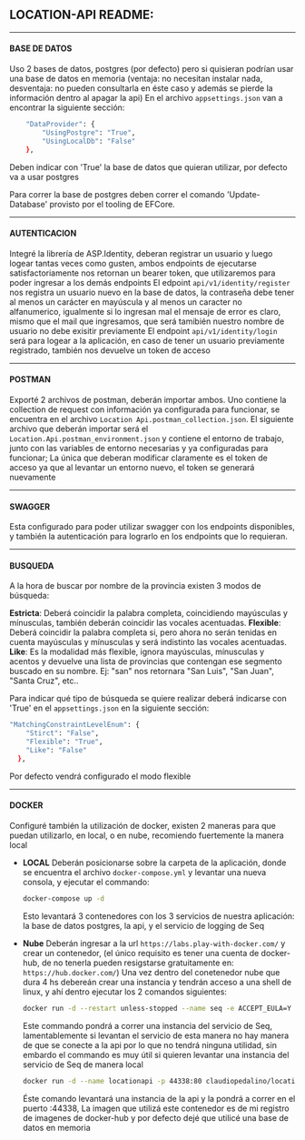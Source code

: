 ## LOCATION-API README:

- - -
#### BASE DE DATOS
Uso 2 bases de datos, postgres (por defecto) pero si quisieran podrían usar una base de datos en memoria (ventaja: no necesitan instalar nada, desventaja: no pueden consultarla en éste caso y además se pierde la información dentro al apagar la api)
En el archivo `appsettings.json` van a encontrar la siguiente sección:
```bash 
    "DataProvider": {
        "UsingPostgre": "True",
        "UsingLocalDb": "False"
    },
```
Deben indicar con 'True' la base de datos que quieran utilizar, por defecto va a usar postgres

Para correr la base de postgres deben correr el comando 'Update-Database' provisto por el tooling de EFCore.
- - -

#### AUTENTICACION
Integré la librería de ASP.Identity, deberan registrar un usuario y luego logear tantas veces como gusten, ambos endpoints de ejecutarse satisfactoriamente nos retornan un bearer token, que utilizaremos para poder ingresar a los demás endpoints
El edpoint `api/v1/identity/register` nos registra un usuario nuevo en la base de datos, la contraseña debe tener al menos un carácter en mayúscula y al menos un caracter no alfanumerico, igualmente si lo ingresan mal el mensaje de error es claro, mismo que el mail que ingresamos, que será tamibién nuestro nombre de usuario no debe exisitir previamente
El endpoint `api/v1/identity/login` será para logear a la aplicación, en caso de tener un usuario previamente registrado, también nos devuelve un token de acceso
- - -

#### POSTMAN
Exporté 2 archivos de postman, deberán importar ambos. Uno contiene la collection de request con información ya configurada para funcionar, se encuentra en el archivo `Location Api.postman_collection.json`. El siguiente archivo que deberán importar será el `Location.Api.postman_environment.json` y contiene el entorno de trabajo, junto con las variables de entorno necesarias y ya configuradas para funcionar; La única que deberan modificar claramente es el token de acceso ya que al levantar un entorno nuevo, el token se generará nuevamente
- - -

#### SWAGGER
Esta configurado para poder utilizar swagger con los endpoints disponibles, y también la autenticación para lograrlo en los endpoints que lo requieran.
- - -

#### BUSQUEDA
A la hora de buscar por nombre de la provincia existen 3 modos de búsqueda:

**Estricta**: Deberá coincidir la palabra completa, coincidiendo mayúsculas y mínusculas, también deberán coincidir las vocales acentuadas.
**Flexible**: Deberá coincidir la palabra completa si, pero ahora no serán tenidas en cuenta mayúsculas y mínusculas y será indistinto las vocales acentuadas.
**Like**: Es la modalidad más flexible, ignora mayúsculas, mínusculas y acentos y devuelve una lista de provincias que contengan ese segmento buscado en su nombre. Ej: "san" nos retornara "San Luis", "San Juan", "Santa Cruz", etc..

Para indicar qué tipo de búsqueda se quiere realizar deberá indicarse con 'True' en el `appsettings.json` en la siguiente sección:
```bash
"MatchingConstraintLevelEnum": {
    "Stirct": "False",
    "Flexible": "True",
    "Like": "False"
  },
```
Por defecto vendrá configurado el modo flexible
- - -

#### DOCKER
Configuré también la utilización de docker, existen 2 maneras para que puedan utilizarlo, en local, o en nube, recomiendo fuertemente la manera local
- **LOCAL**
Deberán posicionarse sobre la carpeta de la aplicación, donde se encuentra el archivo `docker-compose.yml` y levantar una nueva consola, y ejecutar el commando:
    ```bash
    docker-compose up -d
    ```
    Esto levantará 3 contenedores con los 3 servicios de nuestra aplicación: la base de datos postgres, la api, y el servicio de logging de Seq 

- **Nube**
Deberán ingresar a la url `https://labs.play-with-docker.com/` y crear un contenedor, (el único requisito es tener una cuenta de docker-hub, de no tenerla pueden resigstarse gratuitamente en: `https://hub.docker.com/`)
Una vez dentro del conetenedor nube que dura 4 hs debereán crear una instancia y tendrán acceso a una shell de linux, y ahí dentro ejecutar los 2 comandos siguientes:
    ```bash
    docker run -d --restart unless-stopped --name seq -e ACCEPT_EULA=Y -p 5341:80 datalust/seq:latest
    ```
    Este commando pondrá a correr una instancia del servicio de Seq, lamentablemente si levantan el servicio de esta manera no hay manera de que se conecte a la api por lo que no tendrá ninguna utilidad, sin embardo el commando es muy útil si quieren levantar una instancia del servicio de Seq de manera local
    
    ```bash
    docker run -d --name locationapi -p 44338:80 claudiopedalino/locationapi
    ```
    Éste comando levantará una instancia de la api y la pondrá a correr en el puerto :44338, La imagen que utilizá este contenedor es de mi registro de imagenes de docker-hub y por defecto dejé que utilicé una base de datos en memoria